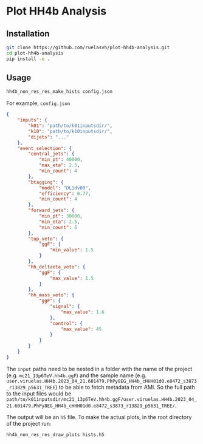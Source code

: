 # Plot HH4b Analysis

## Installation
```bash
git clone https://github.com/ruelasvh/plot-hh4b-analysis.git
cd plot-hh4b-analysis
pip install -e .
```

## Usage
```bash
hh4b_non_res_res_make_hists config.json
```

For example, `config.json`
```json
{
    "inputs": {
        "k01": "path/to/k01inputsdir/",
        "k10": "path/to/k10inputsdir/",
        "dijets": "..."
    },
    "event_selection": {
        "central_jets": {
            "min_pt": 40000,
            "max_eta": 2.5,
            "min_count": 4
        },
        "btagging": {
            "model": "DL1dv00",
            "efficiency": 0.77,
            "min_count": 4
        },
        "forward_jets": {
            "min_pt": 30000,
            "min_eta": 2.5,
            "min_count": 6
        },
        "top_veto": {
            "ggF": {
                "min_value": 1.5
            }
        },
        "hh_deltaeta_veto": {
            "ggF": {
                "max_value": 1.5
            }
        },
        "hh_mass_veto": {
            "ggF": {
                "signal": {
                    "max_value": 1.6
                },
                "control": {
                    "max_value": 45
                }
            }
        }
    }
}
```

The `input` paths need to be nested in a folder with the name of the project (e.g. `mc21_13p6TeV.hh4b.ggF`) and the sample name (e.g. `user.viruelas.HH4b.2023_04_21.601479.PhPy8EG_HH4b_cHHH01d0.e8472_s3873_r13829_p5631_TREE`) to be able to fetch metadata from AMI. So the full path to the input files would be `path/to/k01inputsdir/mc21_13p6TeV.hh4b.ggF/user.viruelas.HH4b.2023_04_21.601479.PhPy8EG_HH4b_cHHH01d0.e8472_s3873_r13829_p5631_TREE/`.

The output will be an `h5` file. To make the actual plots, in the root directory of the project run:

```bash
hh4b_non_res_res_draw_plots hists.h5
```